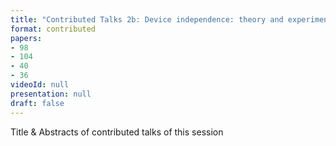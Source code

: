 ```yaml
---
title: "Contributed Talks 2b: Device independence: theory and experiment (Chair: TBA)"
format: contributed
papers:
- 98
- 104
- 40
- 36
videoId: null
presentation: null
draft: false
---
```

Title & Abstracts of contributed talks of this session
